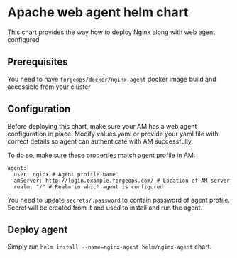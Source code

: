 # Apache web agent helm chart
This chart provides the way how to deploy Nginx along with web agent configured

## Prerequisites
You need to have `forgeops/docker/nginx-agent` docker image build and accessible from
your cluster

## Configuration
Before deploying this chart, make sure your AM has a web agent configuration in place.
Modify values.yaml or provide your yaml file with correct details so agent can authenticate with AM successfully.

To do so, make sure these properties match agent profile in AM:
```
agent:
  user: nginx # Agent profile name
  amServer: http://login.example.forgeops.com/ # Location of AM server
  realm: "/" # Realm in which agent is configured
```

You need to update `secrets/.password` to contain password of agent profile. Secret will be created from it and
used to install and run the agent.

## Deploy agent
Simply run `helm install --name=nginx-agent helm/nginx-agent` chart.
